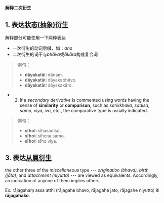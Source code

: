 **解释二次衍生** 
## 1. 表达[状态(抽象)衍生](../derivative/bheda.html#状态衍生)
解释部分可能使用一下两种表达
- 一次衍生的动词后缀，如：*ana*
- 二次衍生的词干与*bhāva*或*ākāra*构成复合词

>例句：
>- **dāyakatā**ti dānaṃ.
>- **dāyakatā**ti dāyakabhāvo.
>- **dāyakatā**ti dāyakakāro.


 - 2. If a *secondary derivative* is commented using words having the sense of **similarity** 
or **comparison**, such as *sarikkhaka*, *sadisa*, *sama*, *viya*, *iva*, etc., the comparative type is 
usually indicated.

>例句：
>- **sīho**ti sīhasadiso.
>- **sīho**ti sīhena samo.
>- **sīho**ti sīho viya.

## 3. 表达[从属衍生](../derivative/bheda.html#从属衍生)

the other three of the *miscellaneous* type --- *origination (bhava)*, *birth (jāta)*, and *attachment (niyutta)* --- are viewed as 
equivalents. Accordingly, an indication of anyone of them implies others. 

 Ex. rājagahaṃ assa atthi (rājagahe bhavo, rājagahe jato, rājagahe niyutto) iti **rājagahako**. 